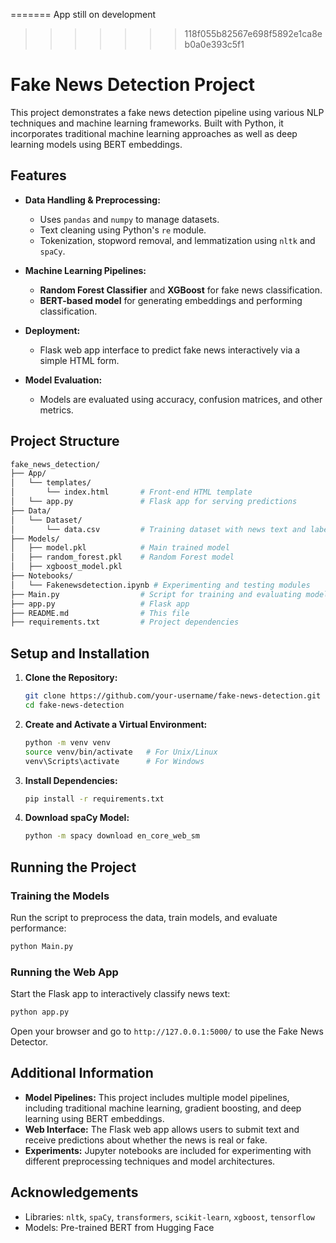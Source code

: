 =======
App still on development
>>>>>>> 118f055b82567e698f5892e1ca8eb0a0e393c5f1
>>>>>>> 
# Fake News Detection Project

This project demonstrates a fake news detection pipeline using various NLP techniques and machine learning frameworks. Built with Python, it incorporates traditional machine learning approaches as well as deep learning models using BERT embeddings.

## Features

- **Data Handling & Preprocessing:**
  - Uses `pandas` and `numpy` to manage datasets.
  - Text cleaning using Python's `re` module.
  - Tokenization, stopword removal, and lemmatization using `nltk` and `spaCy`.

- **Machine Learning Pipelines:**
  - **Random Forest Classifier** and **XGBoost** for fake news classification.
  - **BERT-based model** for generating embeddings and performing classification.

- **Deployment:**
  - Flask web app interface to predict fake news interactively via a simple HTML form.

- **Model Evaluation:**
  - Models are evaluated using accuracy, confusion matrices, and other metrics.

## Project Structure

```bash
fake_news_detection/
├── App/
│   └── templates/
│       └── index.html       # Front-end HTML template
│   └── app.py               # Flask app for serving predictions
├── Data/
│   └── Dataset/
│       └── data.csv         # Training dataset with news text and labels
├── Models/
│   ├── model.pkl            # Main trained model
│   ├── random_forest.pkl    # Random Forest model
│   ├── xgboost_model.pkl 
├── Notebooks/
│   └── Fakenewsdetection.ipynb # Experimenting and testing modules
├── Main.py                  # Script for training and evaluating models
├── app.py                   # Flask app
├── README.md                # This file
├── requirements.txt         # Project dependencies
```

## Setup and Installation

1. **Clone the Repository:**

   ```bash
   git clone https://github.com/your-username/fake-news-detection.git
   cd fake-news-detection
   ```

2. **Create and Activate a Virtual Environment:**

   ```bash
   python -m venv venv
   source venv/bin/activate   # For Unix/Linux
   venv\Scripts\activate      # For Windows
   ```

3. **Install Dependencies:**

   ```bash
   pip install -r requirements.txt
   ```

4. **Download spaCy Model:**

   ```bash
   python -m spacy download en_core_web_sm
   ```

## Running the Project

### Training the Models

Run the script to preprocess the data, train models, and evaluate performance:

```bash
python Main.py
```

### Running the Web App

Start the Flask app to interactively classify news text:

```bash
python app.py
```

Open your browser and go to `http://127.0.0.1:5000/` to use the Fake News Detector.

## Additional Information

- **Model Pipelines:** This project includes multiple model pipelines, including traditional machine learning, gradient boosting, and deep learning using BERT embeddings.
- **Web Interface:** The Flask web app allows users to submit text and receive predictions about whether the news is real or fake.
- **Experiments:** Jupyter notebooks are included for experimenting with different preprocessing techniques and model architectures.

## Acknowledgements

- Libraries: `nltk`, `spaCy`, `transformers`, `scikit-learn`, `xgboost`, `tensorflow`
- Models: Pre-trained BERT from Hugging Face
```
